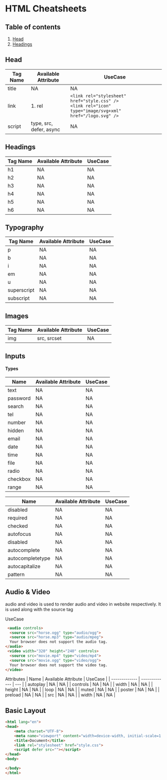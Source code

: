 HTML Cheatsheets
================

Table of contents
-----------------

1.  [Head](#head)
2.  [Headings](#headings)

Head
----
| Tag Name  | Available Attribute | UseCase |
| ------------- | ------------- | --- |
| title  | NA  | NA  |
| link  | 1. rel | `<link rel="stylesheet" href="style.css" />` <br> `<link rel="icon" type="image/svg+xml" href="/logo.svg" />` |
| script | type, src, defer, async | NA |

Headings
--------
| Tag Name  | Available Attribute | UseCase |
| ------------- | ------------- | --- |
| h1  | NA  | NA  |
| h2  | NA  | NA  |
| h3  | NA  | NA  |
| h4  | NA  | NA  |
| h5  | NA  | NA  |
| h6  | NA  | NA  |

Typography
----------
| Tag Name  | Available Attribute | UseCase |
| ------------- | ------------- | --- |
| p  | NA  | NA  |
| b  | NA  | NA  |
| i  | NA  | NA  |
| em  | NA  | NA  |
| u  | NA  | NA  |
| superscript  | NA  | NA  |
| subscript  | NA  | NA  |

Images
------

| Tag Name  | Available Attribute | UseCase |
| ------------- | ------------- | --- |
| img  | src, srcset  | NA  |

Inputs
------

#### Types
| Name  | Available Attribute | UseCase |
| ------------- | ------------- | --- |
| text  | NA  | NA  |
| password  | NA  | NA  |
| search  | NA  | NA  |
| tel  | NA  | NA  |
| number  | NA  | NA  |
| hidden  | NA  | NA  |
| email  | NA  | NA  |
| date  | NA  | NA  |
| time  | NA  | NA  |
| file  | NA  | NA  |
| radio  | NA  | NA  |
| checkbox  | NA  | NA  |
| range  | NA  | NA  |

| Name  | Available Attribute | UseCase |
| ------------- | ------------- | --- |
| disabled  | NA  | NA  |
| required  | NA  | NA  |
| checked  | NA  | NA  |
| autofocus  | NA  | NA  |
| disabled  | NA  | NA  |
| autocomplete  | NA  | NA  |
| autocompletetype  | NA  | NA  |
| autocapitalize  | NA  | NA  |
| pattern  | NA  | NA  |


Audio & Video
-----------
audio and video is used to render audio and video in website respectively. It is used along with the source tag

UseCase
```html
 <audio controls>
  <source src="horse.ogg" type="audio/ogg">
  <source src="horse.mp3" type="audio/mpeg">
  Your browser does not support the audio tag.
</audio>
 <video width="320" height="240" controls>
  <source src="movie.mp4" type="video/mp4">
  <source src="movie.ogg" type="video/ogg">
  Your browser does not support the video tag.
</video>
```
Attributes
| Name  | Available Attribute | UseCase |
| ------------- | ------------- | --- |
| autoplay  | NA  | NA  |
| controls  | NA  | NA  |
| width | NA  | NA  |
| height  | NA  | NA  |
| loop  | NA  | NA  |
| muted  | NA  | NA  |
| poster  | NA  | NA  |
| preload  | NA  | NA  |
| src  | NA  | NA  |
| width  | NA  | NA  |

Basic Layout
------------
```html
<html lang="en">
<head>
    <meta charset="UTF-8">
    <meta name="viewport" content="width=device-width, initial-scale=1.0">
    <title>Document</title>
    <link rel="stylesheet" href="style.css">
    <script defer src=""></script>
</head>
<body>
    
</body>
</html>
```
